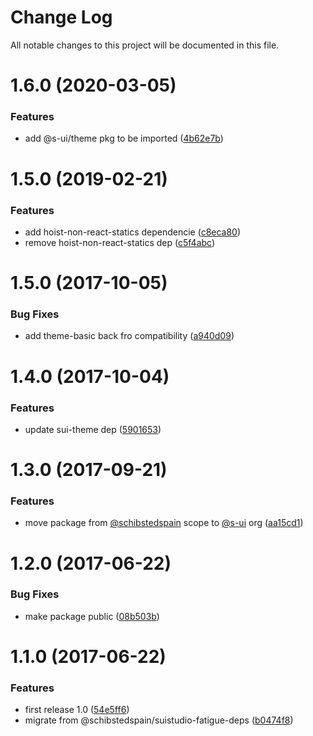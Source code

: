 # Change Log

All notable changes to this project will be documented in this file.

# 1.6.0 (2020-03-05)


### Features

* add @s-ui/theme pkg to be imported ([4b62e7b](https://github.com/SUI-Components/sui/commit/4b62e7b718e076b0be849be3e4651853be98873c))



# 1.5.0 (2019-02-21)


### Features

* add hoist-non-react-statics dependencie ([c8eca80](https://github.com/SUI-Components/sui/commit/c8eca808c494befac9263dbe0f7e5f6146a65ace))
* remove hoist-non-react-statics dep ([c5f4abc](https://github.com/SUI-Components/sui/commit/c5f4abce9817d9a8564d4a75bb5436bc16258b6b))



# 1.5.0 (2017-10-05)


### Bug Fixes

* add theme-basic back fro compatibility ([a940d09](https://github.com/SUI-Components/sui/commit/a940d0918b54fef7c72ab730e4fc448efa7ffc2c))



# 1.4.0 (2017-10-04)


### Features

* update sui-theme dep ([5901653](https://github.com/SUI-Components/sui/commit/5901653abbcea4642513dc93c1464ba150726a76))



# 1.3.0 (2017-09-21)


### Features

* move package from [@schibstedspain](https://github.com/schibstedspain) scope to [@s-ui](https://github.com/s-ui) org ([aa15cd1](https://github.com/SUI-Components/sui/commit/aa15cd1bacb678ef93fce40cfb30e9cf34d51617))



# 1.2.0 (2017-06-22)


### Bug Fixes

* make package public ([08b503b](https://github.com/SUI-Components/sui/commit/08b503b51b8eb34652e3971887ca1388cd1f3d06))



# 1.1.0 (2017-06-22)


### Features

* first release 1.0 ([54e5ff6](https://github.com/SUI-Components/sui/commit/54e5ff670aaa8825590964f019ba41a20a97fed2))
* migrate from @schibstedspain/suistudio-fatigue-deps ([b0474f8](https://github.com/SUI-Components/sui/commit/b0474f8c6eca7a5948988d4756045d10fda1cc20))




